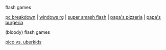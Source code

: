 flash games

<a href="https://andryrc24.github.io/flash-games.github.io/flash%20games/pc_breakdown.swf">pc breakdown</a> | <a href="https://andryrc24.github.io/flash-games.github.io/flash%20games/windows_rg.swf">windows rg</a> | <a href="https://andryrc24.github.io/flash-games.github.io/flash%20games/super_smash_flash.swf">super smash flash</a> | <a href="https://andryrc24.github.io/flash-games.github.io/flash%20games/papas_pizzeria.swf">papa's pizzeria</a> | <a href="https://andryrc24.github.io/flash-games.github.io/flash%20games/papas_burgeria.swf">papa's burgeria</a>

(bloody) flash games

<a href="https://andryrc24.github.io/flash-games.github.io/flash%20games/pico_vs_uberkids.swf">pico vs. uberkids</a> 


